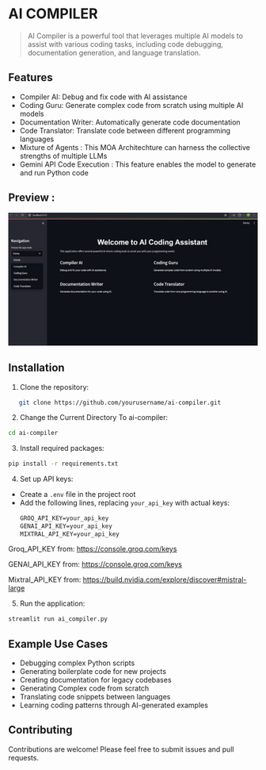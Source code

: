 # AI COMPILER

>AI Compiler is a powerful tool that leverages multiple AI models to assist with various coding tasks, including code debugging, documentation generation, and language translation.

## Features

- Compiler AI: Debug and fix code with AI assistance
- Coding Guru: Generate complex code from scratch using multiple AI models
- Documentation Writer: Automatically generate code documentation
- Code Translator: Translate code between different programming languages
- Mixture of Agents : This MOA  Architechture can harness the collective strengths of multiple LLMs
- Gemini API Code Execution : This feature enables the model to generate and run Python code 
## Preview :


![](Examples/p1.png)

## Installation

1. Clone the repository:
 ```bash
    git clone https://github.com/yourusername/ai-compiler.git
 ```
2. Change the Current Directory To ai-compiler:
 ``` bash
cd ai-compiler
 ```
3. Install required packages:
 ```bash
pip install -r requirements.txt
 ```
4. Set up API keys:
- Create a `.env` file in the project root
- Add the following lines, replacing `your_api_key` with actual keys:
  ```
  GROQ_API_KEY=your_api_key
  GENAI_API_KEY=your_api_key
  MIXTRAL_API_KEY=your_api_key
  ```
 Groq_API_KEY from: https://console.groq.com/keys

 GENAI_API_KEY from: https://console.groq.com/keys

 Mixtral_API_KEY from: https://build.nvidia.com/explore/discover#mistral-large

5. Run the application:
 ```bash
streamlit run ai_compiler.py
 ```

## Example Use Cases

- Debugging complex Python scripts
- Generating boilerplate code for new projects
- Creating documentation for legacy codebases
- Generating Complex code from scratch
- Translating code snippets between languages
- Learning coding patterns through AI-generated examples

## Contributing

Contributions are welcome! Please feel free to submit issues and pull requests.
